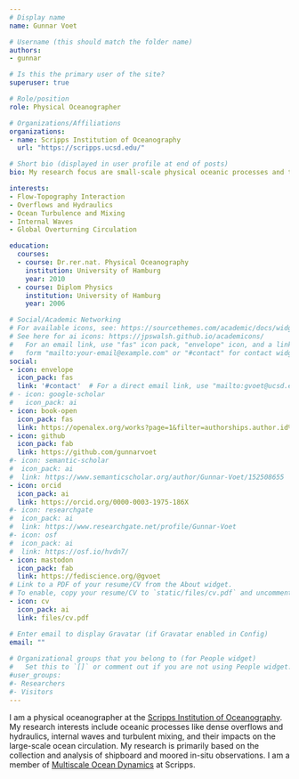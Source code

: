 ```yaml
---
# Display name
name: Gunnar Voet

# Username (this should match the folder name)
authors:
- gunnar

# Is this the primary user of the site?
superuser: true

# Role/position
role: Physical Oceanographer

# Organizations/Affiliations
organizations:
- name: Scripps Institution of Oceanography
  url: "https://scripps.ucsd.edu/"

# Short bio (displayed in user profile at end of posts)
bio: My research focus are small-scale physical oceanic processes and their role for the global ocean circulation.

interests:
- Flow-Topography Interaction
- Overflows and Hydraulics
- Ocean Turbulence and Mixing
- Internal Waves
- Global Overturning Circulation

education:
  courses:
  - course: Dr.rer.nat. Physical Oceanography
    institution: University of Hamburg
    year: 2010
  - course: Diplom Physics
    institution: University of Hamburg
    year: 2006

# Social/Academic Networking
# For available icons, see: https://sourcethemes.com/academic/docs/widgets/#icons
# See here for ai icons: https://jpswalsh.github.io/academicons/
#   For an email link, use "fas" icon pack, "envelope" icon, and a link in the
#   form "mailto:your-email@example.com" or "#contact" for contact widget.
social:
- icon: envelope
  icon_pack: fas
  link: '#contact'  # For a direct email link, use "mailto:gvoet@ucsd.edu".
# - icon: google-scholar
#   icon_pack: ai
- icon: book-open
  icon_pack: fas
  link: https://openalex.org/works?page=1&filter=authorships.author.id%3Aa5041502683&sort=publication_year%3Adesc
- icon: github
  icon_pack: fab
  link: https://github.com/gunnarvoet
#- icon: semantic-scholar
#  icon_pack: ai
#  link: https://www.semanticscholar.org/author/Gunnar-Voet/152508655
- icon: orcid
  icon_pack: ai
  link: https://orcid.org/0000-0003-1975-186X
#- icon: researchgate
#  icon_pack: ai
#  link: https://www.researchgate.net/profile/Gunnar-Voet
#- icon: osf
#  icon_pack: ai
#  link: https://osf.io/hvdn7/
- icon: mastodon
  icon_pack: fab
  link: https://fediscience.org/@gvoet
# Link to a PDF of your resume/CV from the About widget.
# To enable, copy your resume/CV to `static/files/cv.pdf` and uncomment the lines below.  
- icon: cv
  icon_pack: ai
  link: files/cv.pdf

# Enter email to display Gravatar (if Gravatar enabled in Config)
email: ""
  
# Organizational groups that you belong to (for People widget)
#   Set this to `[]` or comment out if you are not using People widget.  
#user_groups:
#- Researchers
#- Visitors
---
```


I am a physical oceanographer at the [Scripps Institution of Oceanography](https://scripps.ucsd.edu/). My research interests include oceanic processes like dense overflows and hydraulics, internal waves and turbulent mixing, and their impacts on the large-scale ocean circulation. My research is primarily based on the collection and analysis of shipboard and moored in-situ observations. I am a member of [Multiscale Ocean Dynamics](https://www.mod.ucsd.edu) at Scripps.
